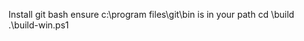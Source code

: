Install git bash
ensure c:\program files\git\bin is in your path
cd <reporoot>\build
.\build-win.ps1

